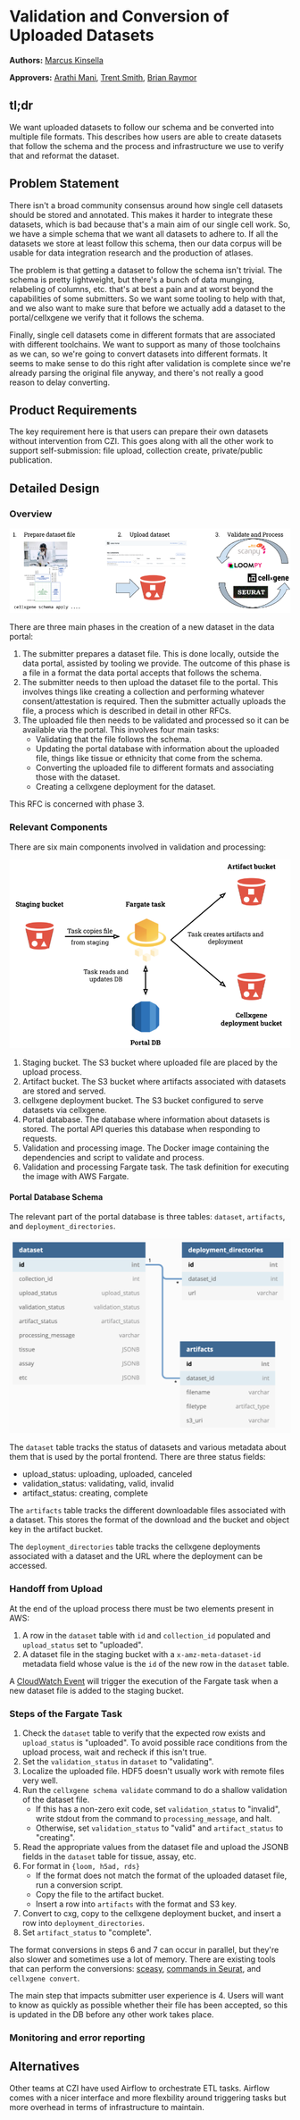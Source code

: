 # Validation and Conversion of Uploaded Datasets

**Authors:** [Marcus Kinsella](mkinsella@chanzuckerberg.com)

**Approvers:** [Arathi Mani](mailto:arathi.mani@chanzuckerberg.com), [Trent
Smith](mailto:trent.smith@chanzuckerberg.com), [Brian Raymor](mailto:braymor@chanzuckerberg.com)

## tl;dr

We want uploaded datasets to follow our schema and be converted into multiple file formats. This describes how users are
able to create datasets that follow the schema and the process and infrastructure we use to verify that and reformat the
dataset.

## Problem Statement

There isn't a broad community consensus around how single cell datasets should be stored and annotated. This
makes it harder to integrate these datasets, which is bad because that's a main aim of our single cell work. So, we have
a simple schema that we want all datasets to adhere to. If all the datasets we store at least follow this schema, then
our data corpus will be usable for data integration research and the production of atlases.

The problem is that getting a dataset to follow the schema isn't trivial. The schema is pretty lightweight, but there's
a bunch of data munging, relabeling of columns, etc. that's at best a pain and at worst beyond the capabilities of some
submitters. So we want some tooling to help with that, and we also want to make sure that before we actually add a
dataset to the portal/cellxgene we verify that it follows the schema.

Finally, single cell datasets come in different formats that are associated with different toolchains. We want to
support as many of those toolchains as we can, so we're going to convert datasets into different formats. It seems to
make sense to do this right after validation is complete since we're already parsing the original file anyway, and
there's not really a good reason to delay converting.


## Product Requirements

The key requirement here is that users can prepare their own datasets without intervention from CZI. This goes along
with all the other work to support self-submission: file upload, collection create, private/public publication.


## Detailed Design

### Overview

![Three Phases of Dataset Creation](imgs/three_phases.png)

There are three main phases in the creation of a new dataset in the data portal:

1. The submitter prepares a dataset file. This is done locally, outside the data portal, assisted by tooling we provide.
   The outcome of this phase is a file in a format the data portal accepts that follows the schema.
2. The submitter needs to then upload the dataset file to the portal. This involves things like creating a collection
   and performing whatever consent/attestation is required. Then the submitter actually uploads the file, a process
   which is described in detail in other RFCs.
3. The uploaded file then needs to be validated and processed so it can be available via the portal. This involves four
   main tasks:
   - Validating that the file follows the schema.
   - Updating the portal database with information about the uploaded file, things like tissue or ethnicity that come
     from the schema.
   - Converting the uploaded file to different formats and associating those with the dataset.
   - Creating a cellxgene deployment for the dataset.


This RFC is concerned with phase 3.

### Relevant Components

There are six main components involved in validation and processing:

![High-level Validation Architecture](imgs/validation_architecture.png)

1. Staging bucket. The S3 bucket where uploaded file are placed by the upload process.
2. Artifact bucket. The S3 bucket where artifacts associated with datasets are stored and served.
3. cellxgene deployment bucket. The S3 bucket configured to serve datasets via cellxgene.
4. Portal database. The database where information about datasets is stored. The portal API queries this database when
   responding to requests.
5. Validation and processing image. The Docker image containing the dependencies and script to validate and process.
6. Validation and processing Fargate task. The task definition for executing the image with AWS Fargate.

#### Portal Database Schema

The relevant part of the portal database is three tables: `dataset`, `artifacts`, and `deployment_directories`.

![Database Schema](imgs/db_schema.png)

The `dataset` table tracks the status of datasets and various metadata about them that is used by the portal frontend.
There are three status fields:

- upload\_status: uploading, uploaded, canceled
- validation\_status: validating, valid, invalid
- artifact\_status: creating, complete

The `artifacts` table tracks the different downloadable files associated with a dataset. This stores the format of the
download and the bucket and object key in the artifact bucket.

The `deployment_directories` table tracks the cellxgene deployments associated with a dataset and the URL where the
deployment can be accessed.

### Handoff from Upload

At the end of the upload process there must be two elements present in AWS:

1. A row in the `dataset` table with `id` and `collection_id` populated and `upload_status` set to "uploaded".
2. A dataset file in the staging bucket with a `x-amz-meta-dataset-id` metadata field whose value is the `id` of the new
   row in the `dataset` table.

A [CloudWatch Event](https://docs.aws.amazon.com/AmazonCloudWatch/latest/events/CloudWatch-Events-tutorial-ECS.html)
will trigger the execution of the Fargate task when a new dataset file is added to the staging bucket.

### Steps of the Fargate Task

1. Check the `dataset` table to verify that the expected row exists and `upload_status` is "uploaded". To avoid possible
   race conditions from the upload process, wait and recheck if this isn't true.
2. Set the `validation_status` in `dataset` to "validating".
3. Localize the uploaded file. HDF5 doesn't usually work with remote files very well.
4. Run the `cellxgene schema validate` command to do a shallow validation of the dataset file.
   - If this has a non-zero exit code, set `validation_status` to "invalid", write stdout from the command to
     `processing_message`, and halt.
   - Otherwise, set `validation_status` to "valid" and `artifact_status` to "creating".
5. Read the appropriate values from the dataset file and upload the JSONB fields in the `dataset` table for tissue,
   assay, etc.
6. For format in `{loom, h5ad, rds}`
   - If the format does not match the format of the uploaded dataset file, run a conversion script.
   - Copy the file to the artifact bucket.
   - Insert a row into `artifacts` with the format and S3 key.
7. Convert to cxg, copy to the cellxgene deployment bucket, and insert a row into `deployment_directories`.
8. Set `artifact_status` to "complete".

The format conversions in steps 6 and 7 can occur in parallel, but they're also slower and sometimes use a lot of
memory. There are existing tools that can perform the conversions: [sceasy](https://github.com/cellgeni/sceasy),
[commands in
Seurat](https://satijalab.org/seurat/v3.0/conversion_vignette.html), and `cellxgene convert`.

The main step that impacts submitter user experience is 4. Users will want to know as quickly as possible whether their
file has been accepted, so this is updated in the DB before any other work takes place.


### Monitoring and error reporting


## Alternatives

Other teams at CZI have used Airflow to orchestrate ETL tasks. Airflow comes with a nicer interface and more flexbility
around triggering tasks but more overhead in terms of infrastructure to maintain.
